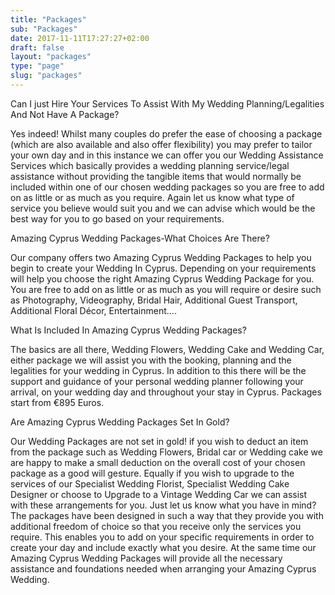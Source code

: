 ```yaml
---
title: "Packages"
sub: "Packages"
date: 2017-11-11T17:27:27+02:00
draft: false
layout: "packages"
type: "page"
slug: "packages"
---
```


Can I just Hire Your Services To Assist With My Wedding Planning/Legalities And Not Have A Package?

Yes indeed! Whilst many couples do prefer the ease of choosing a package (which are also available and also offer flexibility) you may prefer to tailor your own day and in this instance we can offer you our Wedding Assistance Services which basically provides a wedding planning service/legal assistance without providing the tangible items that would normally be included within one of our chosen wedding packages so you are free to add on as little or as much as you require. Again let us know what type of service you believe would suit you and we can advise which would be the best way for you to go based on your requirements.

Amazing Cyprus Wedding Packages-What Choices Are There?

Our company offers two Amazing Cyprus Wedding Packages to help you begin to create your Wedding In Cyprus. Depending on your requirements will help you choose the right Amazing Cyprus Wedding Package for you. You are free to add on as little or as much as you will require or desire such as Photography, Videography, Bridal Hair, Additional Guest Transport, Additional Floral Décor, Entertainment….

What Is Included In Amazing Cyprus Wedding Packages?

The basics are all there, Wedding Flowers, Wedding Cake and Wedding Car, either package we will assist you with the booking, planning and the legalities for your wedding in Cyprus. In addition to this there will be the support and guidance of your personal wedding planner following your arrival, on your wedding day and throughout your stay in Cyprus. Packages start from €895 Euros.

Are Amazing Cyprus Wedding Packages Set In Gold?

Our Wedding Packages are not set in gold! if you wish to deduct an item from the package such as Wedding Flowers, Bridal car or Wedding cake we are happy to make a small deduction on the overall cost of your chosen package as a good will gesture. Equally if you wish to upgrade to the services of our Specialist Wedding Florist, Specialist Wedding Cake Designer or choose to Upgrade to a Vintage Wedding Car we can assist with these arrangements for you. Just let us know what you have in mind? The packages have been designed in such a way that they provide you with additional freedom of choice so that you receive only the services you require. This enables you to add on your specific requirements in order to create your day and include exactly what you desire. At the same time our Amazing Cyprus Wedding Packages will provide all the necessary assistance and foundations needed when arranging your Amazing Cyprus Wedding.
